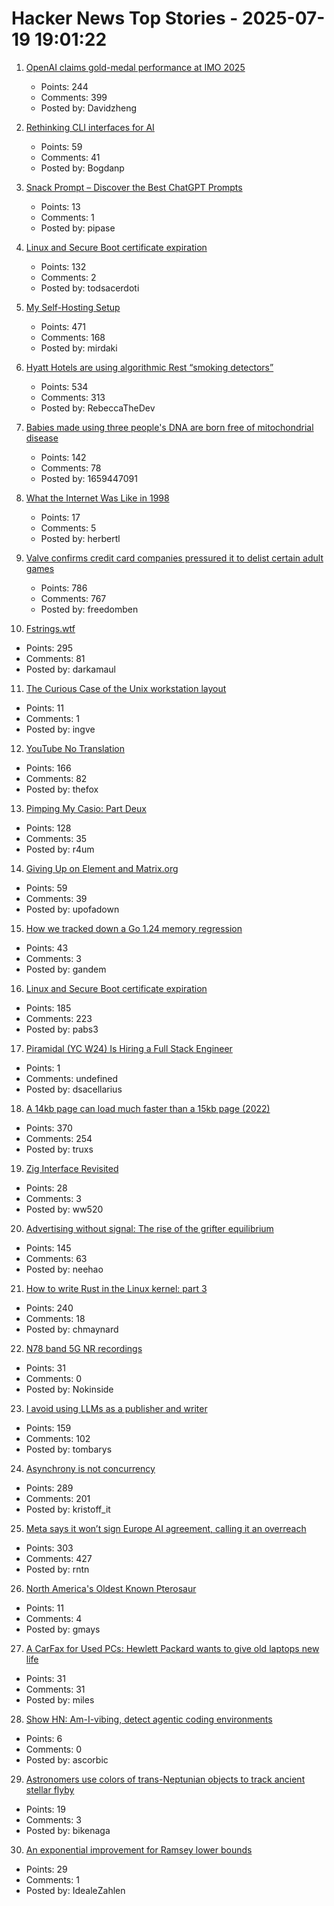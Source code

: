 # Hacker News Top Stories - 2025-07-19 19:01:22

1. [OpenAI claims gold-medal performance at IMO 2025](https://twitter.com/alexwei_/status/1946477742855532918)
   - Points: 244
   - Comments: 399
   - Posted by: Davidzheng

2. [Rethinking CLI interfaces for AI](https://www.notcheckmark.com/2025/07/rethinking-cli-interfaces-for-ai/)
   - Points: 59
   - Comments: 41
   - Posted by: Bogdanp

3. [Snack Prompt – Discover the Best ChatGPT Prompts](https://snackprompt.com)
   - Points: 13
   - Comments: 1
   - Posted by: pipase

4. [Linux and Secure Boot certificate expiration](https://lwn.net/SubscriberLink/1029767/43b62a7a7408c2a9/)
   - Points: 132
   - Comments: 2
   - Posted by: todsacerdoti

5. [My Self-Hosting Setup](https://codecaptured.com/blog/my-ultimate-self-hosting-setup/)
   - Points: 471
   - Comments: 168
   - Posted by: mirdaki

6. [Hyatt Hotels are using algorithmic Rest “smoking detectors”](https://twitter.com/_ZachGriff/status/1945959030851035223)
   - Points: 534
   - Comments: 313
   - Posted by: RebeccaTheDev

7. [Babies made using three people's DNA are born free of mitochondrial disease](https://www.bbc.com/news/articles/cn8179z199vo)
   - Points: 142
   - Comments: 78
   - Posted by: 1659447091

8. [What the Internet Was Like in 1998](https://cybercultural.com/p/internet-1998/)
   - Points: 17
   - Comments: 5
   - Posted by: herbertl

9. [Valve confirms credit card companies pressured it to delist certain adult games](https://www.pcgamer.com/software/platforms/valve-confirms-credit-card-companies-pressured-it-to-delist-certain-adult-games-from-steam/)
   - Points: 786
   - Comments: 767
   - Posted by: freedomben

10. [Fstrings.wtf](https://fstrings.wtf/)
   - Points: 295
   - Comments: 81
   - Posted by: darkamaul

11. [The Curious Case of the Unix workstation layout](https://thejpster.org.uk/blog/blog-2025-07-19/)
   - Points: 11
   - Comments: 1
   - Posted by: ingve

12. [YouTube No Translation](https://addons.mozilla.org/en-US/firefox/addon/youtube-no-translation/)
   - Points: 166
   - Comments: 82
   - Posted by: thefox

13. [Pimping My Casio: Part Deux](https://blog.jgc.org/2025/07/pimping-my-casio-part-deux.html)
   - Points: 128
   - Comments: 35
   - Posted by: r4um

14. [Giving Up on Element and Matrix.org](https://xn--gckvb8fzb.com/giving-up-on-element-and-matrixorg/)
   - Points: 59
   - Comments: 39
   - Posted by: upofadown

15. [How we tracked down a Go 1.24 memory regression](https://www.datadoghq.com/blog/engineering/go-memory-regression/)
   - Points: 43
   - Comments: 3
   - Posted by: gandem

16. [Linux and Secure Boot certificate expiration](https://lwn.net/SubscriberLink/1029767/08f1d17c020e8292/)
   - Points: 185
   - Comments: 223
   - Posted by: pabs3

17. [Piramidal (YC W24) Is Hiring a Full Stack Engineer](https://www.ycombinator.com/companies/piramidal/jobs/JfeI3uE-full-stack-engineer)
   - Points: 1
   - Comments: undefined
   - Posted by: dsacellarius

18. [A 14kb page can load much faster than a 15kb page (2022)](https://endtimes.dev/why-your-website-should-be-under-14kb-in-size/)
   - Points: 370
   - Comments: 254
   - Posted by: truxs

19. [Zig Interface Revisited](https://williamw520.github.io/2025/07/13/zig-interface-revisited.html)
   - Points: 28
   - Comments: 3
   - Posted by: ww520

20. [Advertising without signal: The rise of the grifter equilibrium](https://www.gojiberries.io/advertising-without-signal-whe-amazon-ads-confuse-more-than-they-clarify/)
   - Points: 145
   - Comments: 63
   - Posted by: neehao

21. [How to write Rust in the Linux kernel: part 3](https://lwn.net/SubscriberLink/1026694/3413f4b43c862629/)
   - Points: 240
   - Comments: 18
   - Posted by: chmaynard

22. [N78 band 5G NR recordings](https://destevez.net/2025/07/n78-band-5g-nr-recordings/)
   - Points: 31
   - Comments: 0
   - Posted by: Nokinside

23. [I avoid using LLMs as a publisher and writer](https://lifehacky.net/prompt-0b953c089b44)
   - Points: 159
   - Comments: 102
   - Posted by: tombarys

24. [Asynchrony is not concurrency](https://kristoff.it/blog/asynchrony-is-not-concurrency/)
   - Points: 289
   - Comments: 201
   - Posted by: kristoff_it

25. [Meta says it won’t sign Europe AI agreement, calling it an overreach](https://www.cnbc.com/2025/07/18/meta-europe-ai-code.html)
   - Points: 303
   - Comments: 427
   - Posted by: rntn

26. [North America's Oldest Known Pterosaur](https://www.si.edu/newsdesk/releases/smithsonian-led-team-discovers-north-americas-oldest-known-pterosaur)
   - Points: 11
   - Comments: 4
   - Posted by: gmays

27. [A CarFax for Used PCs: Hewlett Packard wants to give old laptops new life](https://spectrum.ieee.org/carfax-used-pcs)
   - Points: 31
   - Comments: 31
   - Posted by: miles

28. [Show HN: Am-I-vibing, detect agentic coding environments](https://github.com/ascorbic/am-i-vibing)
   - Points: 6
   - Comments: 0
   - Posted by: ascorbic

29. [Astronomers use colors of trans-Neptunian objects to track ancient stellar flyby](https://phys.org/news/2025-07-astronomers-trans-neptunian-track-ancient.html)
   - Points: 19
   - Comments: 3
   - Posted by: bikenaga

30. [An exponential improvement for Ramsey lower bounds](https://arxiv.org/abs/2507.12926)
   - Points: 29
   - Comments: 1
   - Posted by: IdealeZahlen

